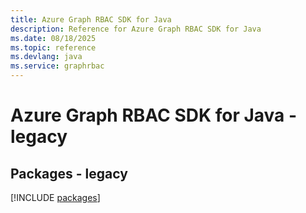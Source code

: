 ```yaml
---
title: Azure Graph RBAC SDK for Java
description: Reference for Azure Graph RBAC SDK for Java
ms.date: 08/18/2025
ms.topic: reference
ms.devlang: java
ms.service: graphrbac
---
```

# Azure Graph RBAC SDK for Java - legacy
## Packages - legacy
[!INCLUDE [packages](graph-rbac-index.md)]